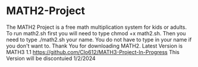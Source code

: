 # MATH2-Project
The MATH2 Project is a free math multiplication system for kids or adults. To run math2.sh first you will need to type chmod +x math2.sh. Then you need to type ./math2.sh your name. You do not have to type in your name if you don't want to. Thank You for downloading MATH2.
Latest Version is MATH3 1.1 https://github.com/Clo612/MATH3-Project-In-Progress This Version will be discontuied 1/2/2024
